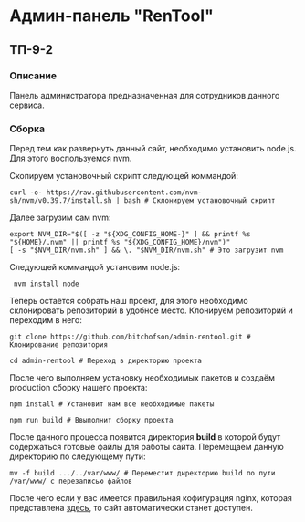 # __Админ-панель "RenTool"__
## __ТП-9-2__

### __Описание__
Панель администратора предназначенная для сотрудников данного сервиса.
### __Сборка__
Перед тем как развернуть данный сайт, необходимо установить node.js. Для этого воспользуемся nvm.

Скопируем установочный скрипт следующей коммандой:
```
curl -o- https://raw.githubusercontent.com/nvm-sh/nvm/v0.39.7/install.sh | bash # Склонируем установочный скрипт
```

Далее загрузим сам nvm:

```
export NVM_DIR="$([ -z "${XDG_CONFIG_HOME-}" ] && printf %s "${HOME}/.nvm" || printf %s "${XDG_CONFIG_HOME}/nvm")"
[ -s "$NVM_DIR/nvm.sh" ] && \. "$NVM_DIR/nvm.sh" # Это загрузит nvm
```
Следующей коммандой установим node.js:
```
 nvm install node 
```
Теперь остаётся собрать наш проект, для этого необходимо склонировать репозиторий в удобное место.  Клонируем репозиторий и переходим в него:
```
git clone https://github.com/bitchofson/admin-rentool.git # Клонирование репозитория

cd admin-rentool # Переход в директорию проекта
```
 После чего выполняем установку необходимых пакетов и создаём production сборку нашего проекта:
```
npm install # Установит нам все необходимые пакеты

npm run build # Ввыполнит сборку проекта
```

После данного процесса появится директория __build__ в которой будут содержаться готовые файлы для работы сайта. Перемещаем данную директорию по следующему пути:
```
mv -f build .../../var/www/ # Переместит директорию build по пути /var/www/ с перезаписью файлов
```

После чего если у вас имеется правильная кофигурация nginx, которая представлена [здесь](https://github.com/BuchnevDmitry/backend-9.2/tree/main/infra/nginx), то сайт автоматически станет доступен.
